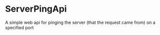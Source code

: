 # ServerPingApi
A simple web api for pinging the server (that the request came from) on a specified port
